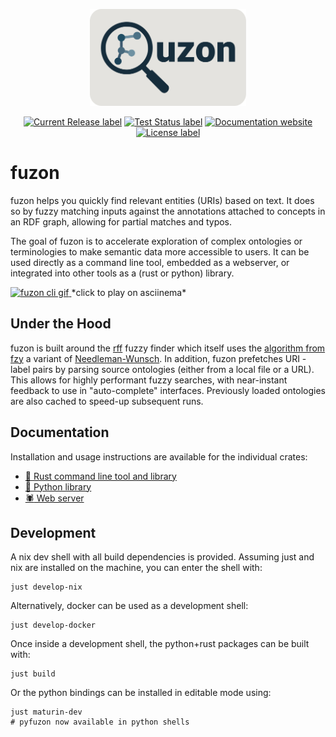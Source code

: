 <p align="center">
  <img src="./docs/img/fuzon.svg" alt="fuzon logo" width="250">
</p>

<p align="center">
</p>
<p align="center">
  <a href="https://github.com/sdsc-ordes/fuzon/releases/latest">
    <img src="https://img.shields.io/github/release/sdsc-ordes/fuzon.svg?style=for-the-badge" alt="Current Release label" /></a>
  <a href="https://github.com/sdsc-ordes/fuzon/actions/workflows/maturin.yml">
    <img src="https://img.shields.io/github/actions/workflow/status/sdsc-ordes/fuzon/maturin.yaml?label=tests&style=for-the-badge" alt="Test Status label" /></a>
  <a href="https://sdsc-ordes.github.io/modos-api">
    <img src="https://img.shields.io/website?url=https%3A%2F%2Fsdsc-ordes.github.io%2Ffuzon&up_message=online&up_color=blue&down_message=offline&style=for-the-badge&label=docs" alt="Documentation website" /></a>
  <a href="http://www.apache.org/licenses/LICENSE-2.0.html">
    <img src="https://img.shields.io/badge/LICENSE-Apache2.0-ff69b4.svg?style=for-the-badge" alt="License label" /></a>
</p>

# fuzon

fuzon helps you quickly find relevant entities (URIs) based on text. It does so by fuzzy matching inputs against the annotations attached to concepts in an RDF graph, allowing for partial matches and typos.

The goal of fuzon is to accelerate exploration of complex ontologies or terminologies to make semantic data more accessible to users. It can be used directly as a command line tool, embedded as a webserver, or integrated into other tools as a (rust or python) library.

<a href="https://asciinema.org/a/rg5bfeXmKrXjwNuLCUUnmttpL">
  <img src="./docs/img/fuzon-cli.gif" alt="fuzon cli gif" width=300 />
</a>
*click to play on asciinema*

## Under the Hood

fuzon is built around the [rff](https://github.com/stewart/rff) fuzzy finder which itself uses the [algorithm from fzy](https://github.com/jhawthorn/fzy/blob/master/ALGORITHM.md) a variant of [Needleman-Wunsch](https://en.wikipedia.org/wiki/Needleman%E2%80%93Wunsch_algorithm). In addition, fuzon prefetches URI - label pairs by parsing source ontologies (either from a local file or a URL). This allows for highly performant fuzzy searches, with near-instant feedback to use in "auto-complete" interfaces. Previously loaded ontologies are also cached to speed-up subsequent runs.

## Documentation

Installation and usage instructions are available for the individual crates:

* [:crab: Rust command line tool and library](./src/fuzon/README.md)
* [:snake: Python library](./src/pyfuzon/README.md)
* [:spider: Web server](./src/fuzon-http/README.md)

## Development

A nix dev shell with all build dependencies is provided.
Assuming just and nix are installed on the machine, you can enter the shell with:

```shell
just develop-nix
```

Alternatively, docker can be used as a development shell:

```shell
just develop-docker
```

Once inside a development shell, the python+rust packages can be built with:

```shell
just build
```

Or the python bindings can be installed in editable mode using:

```shell
just maturin-dev
# pyfuzon now available in python shells
```


